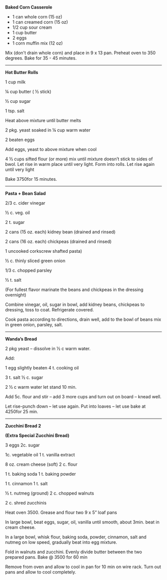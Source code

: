 **Baked Corn Casserole**

* 1 can whole corn \(15 oz\)
* 1 can creamed corn \(15 oz\)
* 1/2 cup sour cream
* 1 cup butter
* 2 eggs
* 1 corn muffin mix \(12 oz\)

Mix \(don't drain whole corn\) and place in 9 x 13 pan. Preheat oven to 350 degrees. Bake for 35 - 45 minutes.

---

**Hot Butter Rolls**

1 cup milk

¼ cup butter \( ½ stick\)

½ cup sugar

1 tsp. salt

Heat above mixture until butter melts

2 pkg. yeast soaked in ¼ cup warm water

2 beaten eggs

Add eggs, yeast to above mixture when cool

4 ½ cups sifted flour \(or more\) mix until mixture doesn’t stick to sides of bwol. Let rise in warm place until very light. Form into rolls. Let rise again until very light

Bake 3750for 15 minutes.

---

**Pasta + Bean Salad**

2/3 c. cider vinegar

½ c. veg. oil

2 t. sugar

2 cans \(15 oz. each\) kidney bean \(drained and rinsed\)

2 cans \(16 oz. each\) chickpeas \(drained and rinsed\)

1 uncooked corkscrew shafted pasta\)

½ c. thinly sliced green onion

1/3 c. chopped parsley

½ t. salt

\(For fullest flavor marinate the beans and chickpeas in the dressing overnight\)

Combine vinegar, oil, sugar in bowl, add kidney beans, chickpeas to dressing, toss to coat. Refrigerate covered.

Cook pasta according to directions, drain well, add to the bowl of beans mix in green onion, parsley, salt.

---

**Wanda’s Bread**

2 pkg yeast – dissolve in ½ c warm water.

Add:

1 egg slightly beaten 4 t. cooking oil

3 t. salt ½ c. sugar

2 ½ c warm water let stand 10 min.

Add 5c. flour and stir – add 3 more cups and turn out on board – knead well.

Let rise-punch down – let use again. Put into loaves – let use bake at 4250for 25 min.

---

 

**Zucchini Bread 2**

**\(Extra Special Zucchini Bread\)**

3 eggs 2c. sugar

1c. vegetable oil 1 t. vanilla extract

8 oz. cream cheese \(soft\) 2 c. flour

1 t. baking soda 1 t. baking powder

1 t. cinnamon 1 t. salt

½ t. nutmeg \(ground\) 2 c. chopped walnuts

2 c. shred zucchinis

Heat oven 3500. Grease and flour two 9 x 5” loaf pans

In large bowl, beat eggs, sugar, oil, vanilla until smooth, about 3min. beat in cream cheese.

In a large bowl, whisk flour, baking soda, powder, cinnamon, salt and nutmeg on low speed, gradually beat into egg mixture.

Fold in walnuts and zucchini. Evenly divide butter between the two prepared pans. Bake @ 3500 for 60 min

Remove from oven and allow to cool in pan for 10 min on wire rack. Turn out pans and allow to cool completely.

